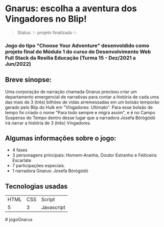<h1>Gnarus: escolha a aventura dos Vingadores no Blip!</h1>

> Status: ✨ projeto finalizado ✨

### Jogo do tipo "Choose Your Adventure" desenvoldido como projeto final do Módulo 1 do curso de Desenvolvimento Web Full Stack da Resilia Educação (Turma 15 - Dez/2021 a Jun/2022)

## Breve sinopse:
Uma corporação de narração chamada Gnarus precisou criar um departamento emergencial de narrativas para contar a história de cada uma das mais de 3 (três) bilhões de vidas arremessadas em um bolsão temporão gerado pelo Blip do Hulk em "Vingadores: Ultimato". Para esse bolsão de tempo foi criado o nome "Para todo sempre e migra assim", e é no Campo Suspenso do Tempo dentro desse lugar que a narradora Josefa Bórógódó irá narrar a história de 3 (três) Vingadores.

## Algumas informações sobre o jogo:

+ 4 fases
+ 3 personagens principais: Homem-Aranha, Doutor Estranho e Feiticeira Escarlate
+ 7 participações especiais.
+ 1 narradora Gnarus: Josefa Bórógódó

<h2>Tecnologias usadas</h2>

<table>
    <tr>
        <td>HTML</td>
        <td>CSS</td>
        <td>Script</td>    
    </tr>
    <tr>
        <td>5</td>
        <td>3</td>
        <td>Javascript</td>
    </tr>
</table>
# jogoGnarus
